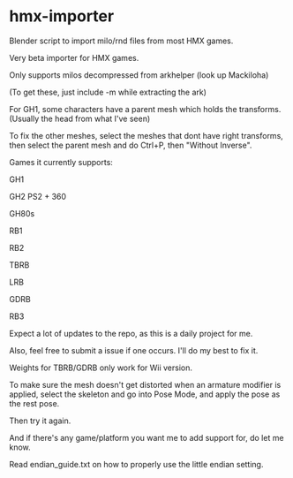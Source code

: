 # hmx-importer
Blender script to import milo/rnd files from most HMX games.

Very beta importer for HMX games.

Only supports milos decompressed from arkhelper (look up Mackiloha)

(To get these, just include -m while extracting the ark)

For GH1, some characters have a parent mesh which holds the transforms. (Usually the head from what I've seen)

To fix the other meshes, select the meshes that dont have right transforms, then select the parent mesh and do Ctrl+P, then "Without Inverse".

Games it currently supports:

GH1

GH2 PS2 + 360

GH80s

RB1

RB2

TBRB

LRB

GDRB

RB3

Expect a lot of updates to the repo, as this is a daily project for me.

Also, feel free to submit a issue if one occurs. I'll do my best to fix it.

Weights for TBRB/GDRB only work for Wii version.

To make sure the mesh doesn't get distorted when an armature modifier is applied, select the skeleton and go into Pose Mode, and apply the pose as the rest pose.

Then try it again.

And if there's any game/platform you want me to add support for, do let me know.

Read endian_guide.txt on how to properly use the little endian setting.
